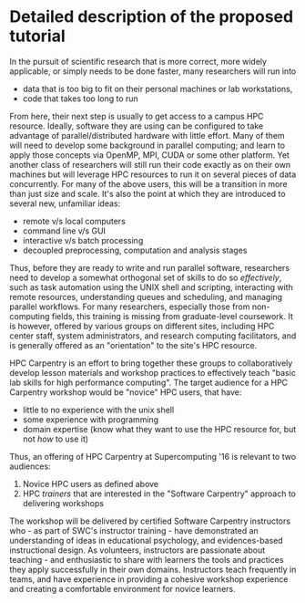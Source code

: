 # Detailed description of the proposed tutorial

In the pursuit of scientific research
that is more correct,
more widely applicable,
or simply needs to be done faster,
many researchers will run into

  * data that is too big to fit on their personal machines or lab workstations,
  * code that takes too long to run

From here, their next step is usually to get access to a campus HPC resource.
Ideally, software they are using can be configured to take advantage of
parallel/distributed hardware with little effort.
Many of them will need to develop some background in parallel computing;
and learn to apply those concepts via OpenMP, MPI, CUDA or some other platform.
Yet another class of researchers will still run their code exactly as on their own machines but
will leverage HPC resources to run it on several pieces of data concurrently.
For many of the above users, this will be a transition in more than just size and scale.
It's also the point at which they are introduced to several new, unfamiliar ideas:

  * remote v/s local computers
  * command line v/s GUI
  * interactive v/s batch processing
  * decoupled preprocessing, computation and analysis stages

Thus, before they are ready to write and run parallel software,
researchers need to develop a somewhat orthogonal set of skills to do so *effectively*, such as
task automation using the UNIX shell and scripting,
interacting with remote resources,
understanding queues and scheduling,
and managing parallel workflows.
For many researchers, especially those from non-computing fields,
this training is missing from graduate-level coursework.
It is however,
offered by various groups on different sites,
including HPC center staff, system administrators, and
research computing facilitators,
and is generally offered as an "orientation" to the site's HPC resource.

HPC Carpentry is an effort to bring together these groups to collaboratively develop
lesson materials and workshop practices to effectively teach
"basic lab skills for high performance computing".
The target audience for a HPC Carpentry workshop would be
"novice" HPC users, that have:

  * little to no experience with the unix shell
  * some experience with programming
  * domain expertise (know what they want to use the HPC resource for, but not *how* to use it)

Thus, an offering of HPC Carpentry at Supercomputing '16 is relevant to two
audiences:

  1. Novice HPC users as defined above
  2. HPC *trainers* that are interested
  in the "Software Carpentry" approach to delivering workshops

The workshop will be delivered by certified Software Carpentry instructors
who - as part of SWC's instructor training - have demonstrated an understanding of
ideas in educational psychology, and evidences-based instructional design.
As volunteers, instructors are passionate about teaching - and enthusiastic to share with learners
the tools and practices they apply successfully in their own domains.
Instructors teach frequently in teams, and have experience in providing a cohesive workshop experience
and creating a comfortable environment for novice learners.
